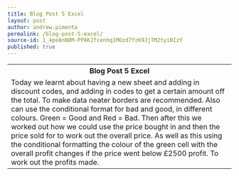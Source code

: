 ```yaml
---
title: Blog Post 5 Excel
layout: post
author: andrew.pimenta
permalink: /blog-post-5-excel/
source-id: 1_4pe8nN0M-PPAKJfcenhq1MOzd7YzK9JjTM2tyiNIzY
published: true
---
```

<table>
  <tr>
    <th>Blog Post 5 Excel</th>
  </tr>
  <tr>
    <td>Today we learnt about having a new sheet and adding in discount codes, and adding in codes to get a certain amount off the total. To make data neater borders are recommended. Also can use the conditional format for bad and good, in different colours. Green = Good and Red = Bad. Then after this we worked out how we could use the price bought in and then the price sold for to work out the overall price. As well as this using the conditional formatting the colour of the green cell with the overall profit changes if the price went below £2500 profit. To work out the profits made.</td>
  </tr>
</table>



